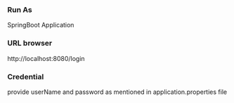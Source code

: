 ### Run As ###
SpringBoot Application

### URL browser ###
http://localhost:8080/login

### Credential ###
provide userName and password as mentioned in application.properties file 